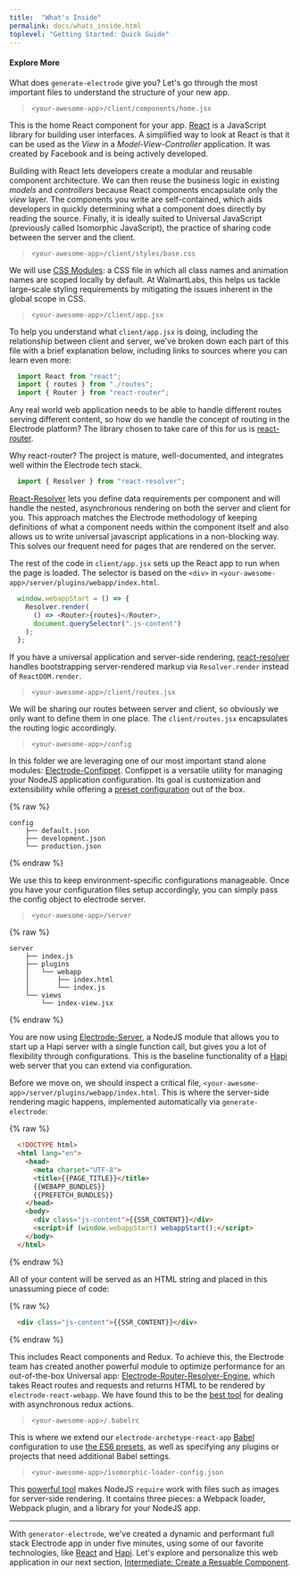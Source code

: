 ```yaml
---
title:  "What's Inside"
permalink: docs/whats_inside.html
toplevel: "Getting Started: Quick Guide"
---
```


#### Explore More

What does `generate-electrode` give you? Let's go through the most important files to understand the structure of your new app.

> `<your-awesome-app>/client/components/home.jsx`

This is the home React component for your app. [React](https://facebook.github.io/react/index.html) is a JavaScript library for building user interfaces. A simplified way to look at React is that it can be used as the _View_ in a _Model-View-Controller_ application. It was created by Facebook and is being actively developed.

Building with React lets developers create a modular and reusable component architecture. We can then reuse the business logic in existing _models_ and _controllers_ because React components encapsulate only the _view_ layer. The components you write are self-contained, which aids developers in quickly determining what a component does directly by reading the source. Finally, it is ideally suited to Universal JavaScript (previously called Isomorphic JavaScript), the practice of sharing code between the server and the client.

> `<your-awesome-app>/client/styles/base.css`

We will use [CSS Modules](https://github.com/css-modules/css-modules): a CSS file in which all class names and animation names are scoped locally by default. At WalmartLabs, this helps us tackle large-scale styling requirements by mitigating the issues inherent in the global scope in CSS.

> `<your-awesome-app>/client/app.jsx`

To help you understand what `client/app.jsx` is doing, including the relationship between client and server, we've broken down each part of this file with a brief explanation below, including links to sources where you can learn even more:

```javascript
  import React from "react";
  import { routes } from "./routes";
  import { Router } from "react-router";
```

Any real world web application needs to be able to handle different routes serving different content, so how do we handle the concept of routing in the Electrode platform? The library chosen to take care of this for us is [react-router](https://github.com/reactjs/react-router/tree/master/docs).

Why react-router? The project is mature, well-documented, and integrates well within the Electrode tech stack.

```javascript
  import { Resolver } from "react-resolver";
```

[React-Resolver](http://ericclemmons.com/react-resolver/) lets you define data requirements per component and will handle the nested, asynchronous rendering on both the server and client for you. This approach matches the Electrode methodology of keeping definitions of what a component needs within the component itself and also allows us to write universal javascript applications in a non-blocking way. This solves our frequent need for pages that are rendered on the server.


The rest of the code in `client/app.jsx` sets up the React app to run when the page is loaded. The selector is based on the `<div>` in `<your-awesome-app>/server/plugins/webapp/index.html`.

```javascript
  window.webappStart = () => {
    Resolver.render(
      () => <Router>{routes}</Router>,
      document.querySelector(".js-content")
    );
  };
```

If you have a universal application and server-side rendering, [react-resolver](http://ericclemmons.com/react-resolver/docs/getting-started/ServerRendering.html) handles bootstrapping server-rendered markup via `Resolver.render` instead of `ReactDOM.render`.

> `<your-awesome-app>/client/routes.jsx`

We will be sharing our routes between server and client, so obviously we only want to define them in one place. The `client/routes.jsx` encapsulates the routing logic accordingly.

> `<your-awesome-app>/config`

In this folder we are leveraging one of our most important stand alone modules: [Electrode-Confippet](confippet.html). Confippet is a versatile utility for managing your NodeJS application configuration. Its goal is customization and extensibility while offering a [preset configuration](https://github.com/electrode-io/electrode-confippet) out of the box.

{% raw  %}
```
config
    ├── default.json
    ├── development.json
    └── production.json
```
{% endraw %}

We use this to keep environment-specific configurations manageable. Once you have your configuration files setup accordingly, you can simply pass the config object to electrode server.

> `<your-awesome-app>/server`

{% raw  %}
```
server
    ├── index.js
    ├── plugins
    │   └── webapp
    │       ├── index.html
    │       └── index.js
    └── views
        └── index-view.jsx
```
{% endraw %}

You are now using [Electrode-Server](https://github.com/electrode-io/electrode-server), a NodeJS module that allows you to start up a Hapi server with a single function call, but gives you a lot of flexibility through configurations. This is the baseline functionality of a [Hapi](http://hapijs.com/) web server that you can extend via configuration.

Before we move on, we should inspect a critical file, `<your-awesome-app>/server/plugins/webapp/index.html`. This is where the server-side rendering magic happens, implemented automatically via `generate-electrode`:

{% raw  %}
```html
  <!DOCTYPE html>
  <html lang="en">
    <head>
      <meta charset="UTF-8">
      <title>{{PAGE_TITLE}}</title>
      {{WEBAPP_BUNDLES}}
      {{PREFETCH_BUNDLES}}
    </head>
    <body>
      <div class="js-content">{{SSR_CONTENT}}</div>
      <script>if (window.webappStart) webappStart();</script>
    </body>
  </html>
```
{% endraw %}

All of your content will be served as an HTML string and placed in this unassuming piece of code:

{% raw  %}
```html
  <div class="js-content">{{SSR_CONTENT}}</div>
```
{% endraw %}

This includes React components and Redux. To achieve this, the Electrode team has created another powerful module to optimize performance for an out-of-the-box Universal app: [Electrode-Router-Resolver-Engine](https://github.com/electrode-io/electrode-redux-router-engine), which takes React routes and requests and returns HTML to be rendered by `electrode-react-webapp`. We have found this to be the [best tool](https://github.com/electrode-io/electrode-redux-router-engine) for dealing with asynchronous redux actions.

> `<your-awesome-app>/.babelrc`

This is where we extend our `electrode-archetype-react-app` [Babel](https://babeljs.io/docs/usage/babelrc/) configuration to use [the ES6 presets](https://babeljs.io/docs/plugins/preset-es2015/), as well as specifying any plugins or projects that need additional Babel settings.

> `<your-awesome-app>/isomorphic-loader-config.json`

This [powerful tool](https://github.com/electrode-io/isomorphic-loader) makes NodeJS `require` work with files such as images for server-side rendering. It contains three pieces: a Webpack loader, Webpack plugin, and a library for your NodeJS app.

---

With `generator-electrode`, we've created a dynamic and performant full stack Electrode app in under five minutes, using some of our favorite technologies, like [React](https://facebook.github.io/react/index.html) and [Hapi](http://hapijs.com/). Let's explore and personalize this web application in our next section, [Intermediate: Create a Resuable Component](create_reusable_component.html).
